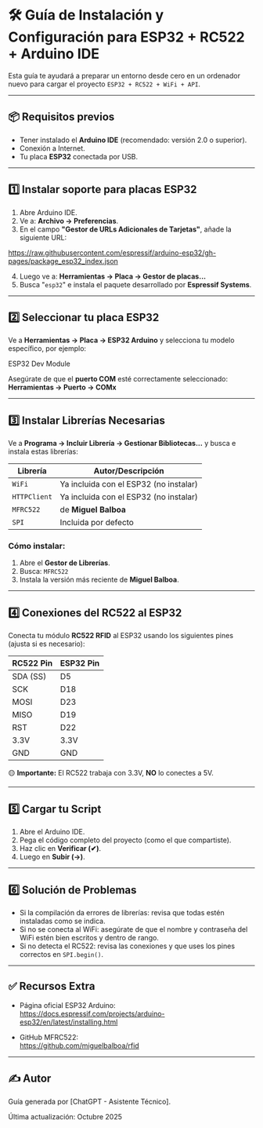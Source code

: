 # 🛠️ Guía de Instalación y Configuración para ESP32 + RC522 + Arduino IDE

Esta guía te ayudará a preparar un entorno desde cero en un ordenador nuevo para cargar el proyecto `ESP32 + RC522 + WiFi + API`.

---

## 📦 Requisitos previos

- Tener instalado el **Arduino IDE** (recomendado: versión 2.0 o superior).
- Conexión a Internet.
- Tu placa **ESP32** conectada por USB.

---

## 1️⃣ Instalar soporte para placas ESP32

1. Abre Arduino IDE.
2. Ve a: **Archivo → Preferencias**.
3. En el campo **"Gestor de URLs Adicionales de Tarjetas"**, añade la siguiente URL:

https://raw.githubusercontent.com/espressif/arduino-esp32/gh-pages/package_esp32_index.json


4. Luego ve a: **Herramientas → Placa → Gestor de placas...**
5. Busca "`esp32`" e instala el paquete desarrollado por **Espressif Systems**.

---

## 2️⃣ Seleccionar tu placa ESP32

Ve a **Herramientas → Placa → ESP32 Arduino** y selecciona tu modelo específico, por ejemplo:

ESP32 Dev Module


Asegúrate de que el **puerto COM** esté correctamente seleccionado:
**Herramientas → Puerto → COMx**

---

## 3️⃣ Instalar Librerías Necesarias

Ve a **Programa → Incluir Librería → Gestionar Bibliotecas...** y busca e instala estas librerías:

| Librería          | Autor/Descripción                          |
|-------------------|---------------------------------------------|
| `WiFi`            | Ya incluida con el ESP32 (no instalar)     |
| `HTTPClient`      | Ya incluida con el ESP32 (no instalar)     |
| `MFRC522`         | de **Miguel Balboa**                       |
| `SPI`             | Incluida por defecto                       |

### Cómo instalar:

1. Abre el **Gestor de Librerías**.
2. Busca: `MFRC522`
3. Instala la versión más reciente de **Miguel Balboa**.

---

## 4️⃣ Conexiones del RC522 al ESP32

Conecta tu módulo **RC522 RFID** al ESP32 usando los siguientes pines (ajusta si es necesario):

| RC522 Pin | ESP32 Pin |
|-----------|-----------|
| SDA (SS)  | D5        |
| SCK       | D18       |
| MOSI      | D23       |
| MISO      | D19       |
| RST       | D22       |
| 3.3V      | 3.3V      |
| GND       | GND       |

🟡 **Importante:** El RC522 trabaja con 3.3V, **NO** lo conectes a 5V.

---

## 5️⃣ Cargar tu Script

1. Abre el Arduino IDE.
2. Pega el código completo del proyecto (como el que compartiste).
3. Haz clic en **Verificar (✔)**.
4. Luego en **Subir (→)**.

---

## 6️⃣ Solución de Problemas

- Si la compilación da errores de librerías: revisa que todas estén instaladas como se indica.
- Si no se conecta al WiFi: asegúrate de que el nombre y contraseña del WiFi estén bien escritos y dentro de rango.
- Si no detecta el RC522: revisa las conexiones y que uses los pines correctos en `SPI.begin()`.

---

## ✅ Recursos Extra

- Página oficial ESP32 Arduino:  
  https://docs.espressif.com/projects/arduino-esp32/en/latest/installing.html

- GitHub MFRC522:  
  https://github.com/miguelbalboa/rfid

---

## ✍️ Autor

Guía generada por [ChatGPT - Asistente Técnico].

Última actualización: Octubre 2025
